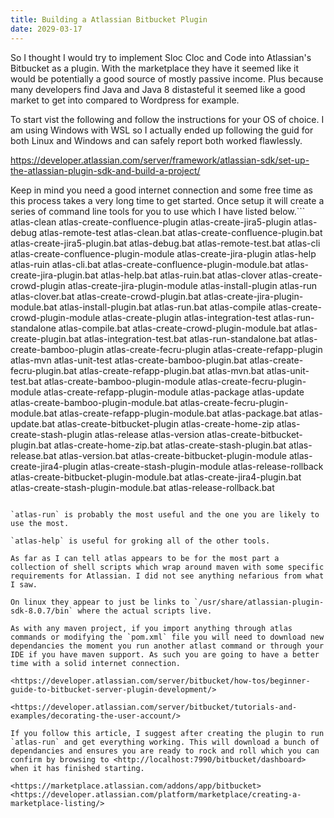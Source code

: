 ```yaml
---
title: Building a Atlassian Bitbucket Plugin
date: 2029-03-17
---
```


So I thought I would try to implement Sloc Cloc and Code into Atlassian's Bitbucket as a plugin. With the marketplace they have it seemed like it would be potentially a good source of mostly passive income. Plus because many developers find Java and Java 8 distasteful it seemed like a good market to get into compared to Wordpress for example.

To start vist the following and follow the instructions for your OS of choice. I am using Windows with WSL so I actually ended up following the guid for both Linux and Windows and can safely report both worked flawlessly.

<https://developer.atlassian.com/server/framework/atlassian-sdk/set-up-the-atlassian-plugin-sdk-and-build-a-project/>

Keep in mind you need a good internet connection and some free time as this process takes a very long time to get started. Once setup it will create a series of command line tools for you to use which I have listed below.```
atlas-clean                                atlas-create-confluence-plugin             atlas-create-jira5-plugin                  atlas-debug                                atlas-remote-test
atlas-clean.bat                            atlas-create-confluence-plugin.bat         atlas-create-jira5-plugin.bat              atlas-debug.bat                            atlas-remote-test.bat
atlas-cli                                  atlas-create-confluence-plugin-module      atlas-create-jira-plugin                   atlas-help                                 atlas-ruin
atlas-cli.bat                              atlas-create-confluence-plugin-module.bat  atlas-create-jira-plugin.bat               atlas-help.bat                             atlas-ruin.bat
atlas-clover                               atlas-create-crowd-plugin                  atlas-create-jira-plugin-module            atlas-install-plugin                       atlas-run
atlas-clover.bat                           atlas-create-crowd-plugin.bat              atlas-create-jira-plugin-module.bat        atlas-install-plugin.bat                   atlas-run.bat
atlas-compile                              atlas-create-crowd-plugin-module           atlas-create-plugin                        atlas-integration-test                     atlas-run-standalone
atlas-compile.bat                          atlas-create-crowd-plugin-module.bat       atlas-create-plugin.bat                    atlas-integration-test.bat                 atlas-run-standalone.bat
atlas-create-bamboo-plugin                 atlas-create-fecru-plugin                  atlas-create-refapp-plugin                 atlas-mvn                                  atlas-unit-test
atlas-create-bamboo-plugin.bat             atlas-create-fecru-plugin.bat              atlas-create-refapp-plugin.bat             atlas-mvn.bat                              atlas-unit-test.bat
atlas-create-bamboo-plugin-module          atlas-create-fecru-plugin-module           atlas-create-refapp-plugin-module          atlas-package                              atlas-update
atlas-create-bamboo-plugin-module.bat      atlas-create-fecru-plugin-module.bat       atlas-create-refapp-plugin-module.bat      atlas-package.bat                          atlas-update.bat
atlas-create-bitbucket-plugin              atlas-create-home-zip                      atlas-create-stash-plugin                  atlas-release                              atlas-version
atlas-create-bitbucket-plugin.bat          atlas-create-home-zip.bat                  atlas-create-stash-plugin.bat              atlas-release.bat                          atlas-version.bat
atlas-create-bitbucket-plugin-module       atlas-create-jira4-plugin                  atlas-create-stash-plugin-module           atlas-release-rollback
atlas-create-bitbucket-plugin-module.bat   atlas-create-jira4-plugin.bat              atlas-create-stash-plugin-module.bat       atlas-release-rollback.bat

```

`atlas-run` is probably the most useful and the one you are likely to use the most.

`atlas-help` is useful for groking all of the other tools.

As far as I can tell atlas appears to be for the most part a collection of shell scripts which wrap around maven with some specific requirements for Atlassian. I did not see anything nefarious from what I saw.

On linux they appear to just be links to `/usr/share/atlassian-plugin-sdk-8.0.7/bin` where the actual scripts live.

As with any maven project, if you import anything through atlas commands or modifying the `pom.xml` file you will need to download new dependancies the moment you run another atlast command or through your IDE if you have maven support. As such you are going to have a better time with a solid internet connection.

<https://developer.atlassian.com/server/bitbucket/how-tos/beginner-guide-to-bitbucket-server-plugin-development/>

<https://developer.atlassian.com/server/bitbucket/tutorials-and-examples/decorating-the-user-account/>

If you follow this article, I suggest after creating the plugin to run `atlas-run` and get everything working. This will download a bunch of dependancies and ensures you are ready to rock and roll which you can confirm by browsing to <http://localhost:7990/bitbucket/dashboard> when it has finished starting.

<https://marketplace.atlassian.com/addons/app/bitbucket>
<https://developer.atlassian.com/platform/marketplace/creating-a-marketplace-listing/>
